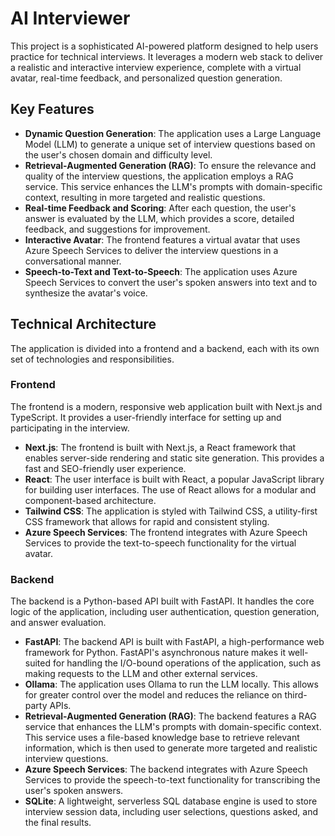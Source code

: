 # AI Interviewer

This project is a sophisticated AI-powered platform designed to help users practice for technical interviews. It leverages a modern web stack to deliver a realistic and interactive interview experience, complete with a virtual avatar, real-time feedback, and personalized question generation.

## Key Features

- **Dynamic Question Generation**: The application uses a Large Language Model (LLM) to generate a unique set of interview questions based on the user's chosen domain and difficulty level.
- **Retrieval-Augmented Generation (RAG)**: To ensure the relevance and quality of the interview questions, the application employs a RAG service. This service enhances the LLM's prompts with domain-specific context, resulting in more targeted and realistic questions.
- **Real-time Feedback and Scoring**: After each question, the user's answer is evaluated by the LLM, which provides a score, detailed feedback, and suggestions for improvement.
- **Interactive Avatar**: The frontend features a virtual avatar that uses Azure Speech Services to deliver the interview questions in a conversational manner.
- **Speech-to-Text and Text-to-Speech**: The application uses Azure Speech Services to convert the user's spoken answers into text and to synthesize the avatar's voice.

## Technical Architecture

The application is divided into a frontend and a backend, each with its own set of technologies and responsibilities.

### Frontend

The frontend is a modern, responsive web application built with Next.js and TypeScript. It provides a user-friendly interface for setting up and participating in the interview.

- **Next.js**: The frontend is built with Next.js, a React framework that enables server-side rendering and static site generation. This provides a fast and SEO-friendly user experience.
- **React**: The user interface is built with React, a popular JavaScript library for building user interfaces. The use of React allows for a modular and component-based architecture.
- **Tailwind CSS**: The application is styled with Tailwind CSS, a utility-first CSS framework that allows for rapid and consistent styling.
- **Azure Speech Services**: The frontend integrates with Azure Speech Services to provide the text-to-speech functionality for the virtual avatar.

### Backend

The backend is a Python-based API built with FastAPI. It handles the core logic of the application, including user authentication, question generation, and answer evaluation.

- **FastAPI**: The backend API is built with FastAPI, a high-performance web framework for Python. FastAPI's asynchronous nature makes it well-suited for handling the I/O-bound operations of the application, such as making requests to the LLM and other external services.
- **Ollama**: The application uses Ollama to run the LLM locally. This allows for greater control over the model and reduces the reliance on third-party APIs.
- **Retrieval-Augmented Generation (RAG)**: The backend features a RAG service that enhances the LLM's prompts with domain-specific context. This service uses a file-based knowledge base to retrieve relevant information, which is then used to generate more targeted and realistic interview questions.
- **Azure Speech Services**: The backend integrates with Azure Speech Services to provide the speech-to-text functionality for transcribing the user's spoken answers.
- **SQLite**: A lightweight, serverless SQL database engine is used to store interview session data, including user selections, questions asked, and the final results.